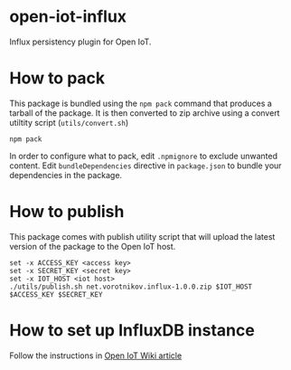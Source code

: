 # open-iot-influx
Influx persistency plugin for Open IoT.

# How to pack
This package is bundled using the `npm pack` command that produces
a tarball of the package. It is then converted to zip archive using
a convert utiltity script (`utils/convert.sh`)
```fish
npm pack
```

In order to configure what to pack, edit `.npmignore` to exclude unwanted content.
Edit `bundleDependencies` directive in `package.json` to bundle your dependencies in the package.

# How to publish
This package comes with publish utility script that will upload the latest
version of the package to the Open IoT host.
```fish
set -x ACCESS_KEY <access key>
set -x SECRET_KEY <secret key>
set -x IOT_HOST <iot host>
./utils/publish.sh net.vorotnikov.influx-1.0.0.zip $IOT_HOST $ACCESS_KEY $SECRET_KEY
```

# How to set up InfluxDB instance
Follow the instructions in [Open IoT Wiki article](https://github.com/pvorotnikov/open-iot/wiki/Influx-Integration)
